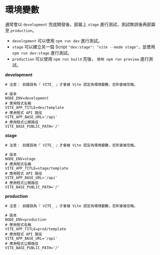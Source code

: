 # 環境變數

通常會以 `development` 完成開發後，部屬上 `stage` 進行測試，測試無誤後再部屬至 `production`。

* `development` 可以使用 `npm run dev` 進行測試。
* `stage` 可以建立另一個 Script `"dev:stage": "vite --mode stage"`，並使用 `npm run dev:stage` 進行測試。
* `production` 可以使用 `npm run build` 完後， `使用 npm run preview` 進行測試。

**development**

```
# 注意： 前綴設為『 VITE_ 』才會被 Vite 認定為環境變數，否則會被忽略。

# 版本
NODE_ENV=development
# 應用程式名稱
VITE_APP_TITLE=dev/template
# 應用程式 API 路徑
VITE_APP_BASE_URL='/api'
# 應用程式公開路徑
VITE_BASE_PUBLIC_PATH='/'
```

**stage**

```
# 注意： 前綴設為『 VITE_ 』才會被 Vite 認定為環境變數，否則會被忽略。

# 版本
NODE_ENV=stage
# 應用程式名稱
VITE_APP_TITLE=stage/template
# 應用程式 API 路徑
VITE_APP_BASE_URL='/api'
# 應用程式公開路徑
VITE_BASE_PUBLIC_PATH='/'
```

**production**

```
# 注意： 前綴設為『 VITE_ 』才會被 Vite 認定為環境變數，否則會被忽略。

# 版本
NODE_ENV=production
# 應用程式名稱
VITE_APP_TITLE=prod/template
# 應用程式 API 路徑
VITE_APP_BASE_URL='/api'
# 應用程式公開路徑
VITE_BASE_PUBLIC_PATH='/'
```
